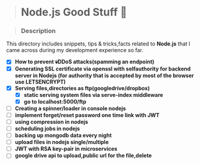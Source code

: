 > # Node.js Good Stuff 👀

> ### Description

This directory includes snippets, tips & tricks,facts related to **Node.js** that I came across during my development experience so far.

- [x] **How to prevent 💀DDoS attacks(spamming an endpoint)**
- [x] **Generating SSL certificate via openssl with selfauthority for backend server in Nodejs (for authority that is accepted by most of the browser use LETSENCRYPT)**
- [x] **Serving files,directories as ftp(googledrive/dropbox)**
    - [x] **static serving system files via serve-index middleware**
    - [x] **go to localhost:5000/ftp**
- [ ] **Creating a spinner/loader in console nodejs**
- [ ] **implement forget/reset password one time link with JWT**
- [ ] **using compression in nodejs**
- [ ] **scheduling jobs in nodejs**
- [ ] **backing up mongodb data every night**
- [ ] **upload files in nodejs single/multiple**
- [ ] **JWT with RSA key-pair in microservices**
- [ ] **google drive api to upload,public url for the file,delete**
